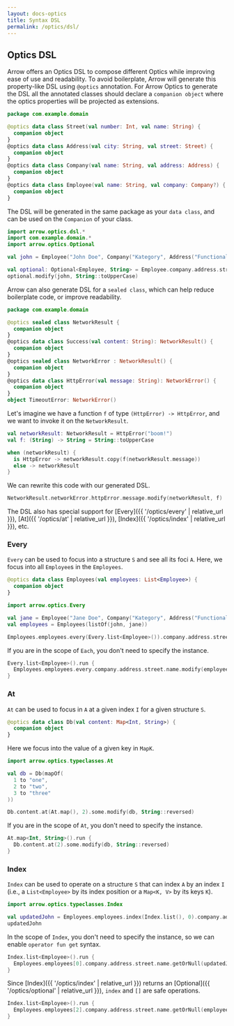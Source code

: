 ```yaml
---
layout: docs-optics
title: Syntax DSL
permalink: /optics/dsl/
---
```


## Optics DSL


Arrow offers an Optics DSL to compose different Optics while improving ease of use and readability.
To avoid boilerplate, Arrow will generate this property-like DSL using `@optics` annotation. For Arrow Optics to generate the DSL all the annotated classes should declare a `companion object` where the optics properties will be projected as extensions.

```kotlin
package com.example.domain

@optics data class Street(val number: Int, val name: String) {
  companion object
}
@optics data class Address(val city: String, val street: Street) {
  companion object
}
@optics data class Company(val name: String, val address: Address) {
  companion object
}
@optics data class Employee(val name: String, val company: Company?) {
  companion object
}
```

The DSL will be generated in the same package as your `data class`, and can be used on the `Companion` of your class.

```kotlin
import arrow.optics.dsl.*
import com.example.domain.*
import arrow.optics.Optional

val john = Employee("John Doe", Company("Kategory", Address("Functional city", Street(42, "lambda street"))))

val optional: Optional<Employee, String> = Employee.company.address.street.name
optional.modify(john, String::toUpperCase)
```

Arrow can also generate DSL for a `sealed class`, which can help reduce boilerplate code, or improve readability.

```kotlin
package com.example.domain

@optics sealed class NetworkResult {
  companion object
}
@optics data class Success(val content: String): NetworkResult() {
  companion object
}
@optics sealed class NetworkError : NetworkResult() {
  companion object
}
@optics data class HttpError(val message: String): NetworkError() {
  companion object
}
object TimeoutError: NetworkError()
```

Let's imagine we have a function `f` of type `(HttpError) -> HttpError`, and we want to invoke it on the `NetworkResult`.

```kotlin
val networkResult: NetworkResult = HttpError("boom!")
val f: (String) -> String = String::toUpperCase

when (networkResult) {
  is HttpError -> networkResult.copy(f(networkResult.message))
  else -> networkResult
}
```

We can rewrite this code with our generated DSL.

```kotlin
NetworkResult.networkError.httpError.message.modify(networkResult, f)
```

The DSL also has special support for [Every]({{ '/optics/every' | relative_url }}), [At]({{ '/optics/at' | relative_url }}), [Index]({{ '/optics/index' | relative_url }}), etc.

### Every

`Every` can be used to focus into a structure `S` and see all its foci `A`. Here, we focus into all `Employee`s in the `Employees`.

```kotlin
@optics data class Employees(val employees: List<Employee>) {
  companion object
}
```

```kotlin
import arrow.optics.Every

val jane = Employee("Jane Doe", Company("Kategory", Address("Functional city", Street(42, "lambda street"))))
val employees = Employees(listOf(john, jane))

Employees.employees.every(Every.list<Employee>()).company.address.street.name.modify(employees, String::capitalize)
```

If you are in the scope of `Each`, you don't need to specify the instance.

```kotlin
Every.list<Employee>().run {
  Employees.employees.every.company.address.street.name.modify(employees, String::capitalize)
}
```

### At

`At` can be used to focus in `A` at a given index `I` for a given structure `S`.

```kotlin
@optics data class Db(val content: Map<Int, String>) {
  companion object
}
```

Here we focus into the value of a given key in `MapK`.

```kotlin
import arrow.optics.typeclasses.At

val db = Db(mapOf(
  1 to "one",
  2 to "two",
  3 to "three"
))

Db.content.at(At.map(), 2).some.modify(db, String::reversed)
```

If you are in the scope of `At`, you don't need to specify the instance.

```kotlin
At.map<Int, String>().run {
  Db.content.at(2).some.modify(db, String::reversed)
}
```

### Index

`Index` can be used to operate on a structure `S` that can index `A` by an index `I` (i.e., a `List<Employee>` by its index position or a `Map<K, V>` by its keys `K`).


```kotlin
import arrow.optics.typeclasses.Index

val updatedJohn = Employees.employees.index(Index.list(), 0).company.address.street.name.modify(employees, String::capitalize)
updatedJohn
```

In the scope of `Index`, you don't need to specify the instance, so we can enable `operator fun get` syntax.

```kotlin
Index.list<Employee>().run {
  Employees.employees[0].company.address.street.name.getOrNull(updatedJohn)
}
```

Since [Index]({{ '/optics/index' | relative_url }}) returns an [Optional]({{ '/optics/optional' | relative_url }}), `index` and `[]` are safe operations.

```kotlin
Index.list<Employee>().run {
  Employees.employees[2].company.address.street.name.getOrNull(employees)
}
```
